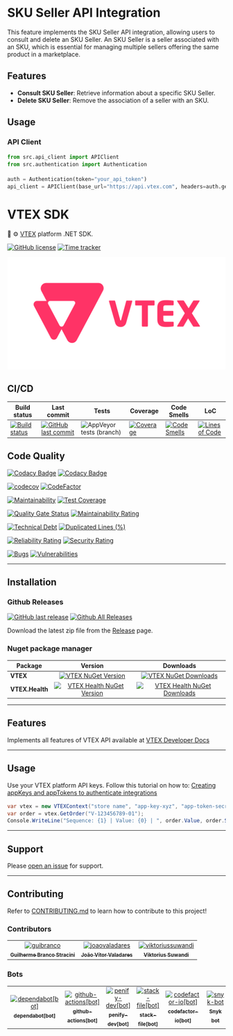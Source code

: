 # SKU Seller API Integration

This feature implements the SKU Seller API integration, allowing users to consult and delete an SKU Seller. An SKU Seller is a seller associated with an SKU, which is essential for managing multiple sellers offering the same product in a marketplace.

## Features

- **Consult SKU Seller**: Retrieve information about a specific SKU Seller.
- **Delete SKU Seller**: Remove the association of a seller with an SKU.

## Usage

### API Client

```python
from src.api_client import APIClient
from src.authentication import Authentication

auth = Authentication(token="your_api_token")
api_client = APIClient(base_url="https://api.vtex.com", headers=auth.get_headers())
```
# VTEX SDK

🛒 ⚙️ [VTEX](https://vtex.com) platform .NET SDK.

[![GitHub license](https://img.shields.io/github/license/guibranco/VTEX-SDK-dotnet)](https://github.com/guibranco/VTEX-SDK-dotnet)
[![Time tracker](https://wakatime.com/badge/github/guibranco/VTEX-SDK-dotnet.svg)](https://wakatime.com/badge/github/guibranco/VTEX-SDK-dotnet)

![VTEX logo](https://raw.githubusercontent.com/guibranco/VTEX-SDK-dotnet/main/logo.png)

## CI/CD

| Build status | Last commit | Tests | Coverage | Code Smells | LoC | 
|--------------|-------------|-------|----------|-------------|-----|
| [![Build status](https://ci.appveyor.com/api/projects/status/kuso66xs0ljrcxfn/branch/main?svg=true)](https://ci.appveyor.com/project/guibranco/vtex-sdk-dotnet/branch/main) | [![GitHub last commit](https://img.shields.io/github/last-commit/guibranco/VTEX-SDK-dotnet/main)](https://github.com/guibranco/VTEX-SDK-dotnet) | ![AppVeyor tests (branch)](https://img.shields.io/appveyor/tests/guibranco/vtex-sdk-dotnet/main?compact_message) | [![Coverage](https://sonarcloud.io/api/project_badges/measure?project=guibranco_VTEX-SDK-dotnet&metric=coverage)](https://sonarcloud.io/dashboard?id=guibranco_VTEX-SDK-dotnet) | [![Code Smells](https://sonarcloud.io/api/project_badges/measure?project=guibranco_VTEX-SDK-dotnet&metric=code_smells)](https://sonarcloud.io/dashboard?id=guibranco_VTEX-SDK-dotnet) | [![Lines of Code](https://sonarcloud.io/api/project_badges/measure?project=guibranco_VTEX-SDK-dotnet&metric=ncloc)](https://sonarcloud.io/dashboard?id=guibranco_VTEX-SDK-dotnet)

## Code Quality

[![Codacy Badge](https://app.codacy.com/project/badge/Grade/0db3e765696d4ce18f223aacc38aed47)](https://www.codacy.com/gh/guibranco/VTEX-SDK-dotnet/dashboard?utm_source=github.com&amp;utm_medium=referral&amp;utm_content=guibranco/VTEX-SDK-dotnet&amp;utm_campaign=Badge_Grade)
[![Codacy Badge](https://app.codacy.com/project/badge/Coverage/0db3e765696d4ce18f223aacc38aed47)](https://www.codacy.com/gh/guibranco/VTEX-SDK-dotnet/dashboard?utm_source=github.com&amp;utm_medium=referral&amp;utm_content=guibranco/VTEX-SDK-dotnet&amp;utm_campaign=Badge_Coverage)

[![codecov](https://codecov.io/gh/guibranco/VTEX-SDK-dotnet/branch/main/graph/badge.svg)](https://codecov.io/gh/guibranco/VTEX-SDK-dotnet)
[![CodeFactor](https://www.codefactor.io/repository/github/guibranco/VTEX-SDK-dotnet/badge)](https://www.codefactor.io/repository/github/guibranco/VTEX-SDK-dotnet)

[![Maintainability](https://api.codeclimate.com/v1/badges/adc8920697c01bc3e108/maintainability)](https://codeclimate.com/github/guibranco/VTEX-SDK-dotnet/maintainability)
[![Test Coverage](https://api.codeclimate.com/v1/badges/adc8920697c01bc3e108/test_coverage)](https://codeclimate.com/github/guibranco/VTEX-SDK-dotnet/test_coverage)

[![Quality Gate Status](https://sonarcloud.io/api/project_badges/measure?project=guibranco_VTEX-SDK-dotnet&metric=alert_status)](https://sonarcloud.io/dashboard?id=guibranco_VTEX-SDK-dotnet)
[![Maintainability Rating](https://sonarcloud.io/api/project_badges/measure?project=guibranco_VTEX-SDK-dotnet&metric=sqale_rating)](https://sonarcloud.io/dashboard?id=guibranco_VTEX-SDK-dotnet)

[![Technical Debt](https://sonarcloud.io/api/project_badges/measure?project=guibranco_VTEX-SDK-dotnet&metric=sqale_index)](https://sonarcloud.io/dashboard?id=guibranco_VTEX-SDK-dotnet)
[![Duplicated Lines (%)](https://sonarcloud.io/api/project_badges/measure?project=guibranco_VTEX-SDK-dotnet&metric=duplicated_lines_density)](https://sonarcloud.io/dashboard?id=guibranco_VTEX-SDK-dotnet)

[![Reliability Rating](https://sonarcloud.io/api/project_badges/measure?project=guibranco_VTEX-SDK-dotnet&metric=reliability_rating)](https://sonarcloud.io/dashboard?id=guibranco_VTEX-SDK-dotnet)
[![Security Rating](https://sonarcloud.io/api/project_badges/measure?project=guibranco_VTEX-SDK-dotnet&metric=security_rating)](https://sonarcloud.io/dashboard?id=guibranco_VTEX-SDK-dotnet)

[![Bugs](https://sonarcloud.io/api/project_badges/measure?project=guibranco_VTEX-SDK-dotnet&metric=bugs)](https://sonarcloud.io/dashboard?id=guibranco_VTEX-SDK-dotnet)
[![Vulnerabilities](https://sonarcloud.io/api/project_badges/measure?project=guibranco_VTEX-SDK-dotnet&metric=vulnerabilities)](https://sonarcloud.io/dashboard?id=guibranco_VTEX-SDK-dotnet)

---

## Installation

### Github Releases

[![GitHub last release](https://img.shields.io/github/release-date/guibranco/VTEX-SDK-dotnet.svg?style=flat)](https://github.com/guibranco/VTEX-SDK-dotnet) [![Github All Releases](https://img.shields.io/github/downloads/guibranco/VTEX-SDK-dotnet/total.svg?style=flat)](https://github.com/guibranco/VTEX-SDK-dotnet)

Download the latest zip file from the [Release](https://github.com/GuiBranco/VTEX-SDK-dotnet/releases) page.

### Nuget package manager

| Package | Version | Downloads |
|------------------|:-------:|:-------:|
| **VTEX** | [![VTEX NuGet Version](https://img.shields.io/nuget/v/VTEX.svg?style=flat)](https://www.nuget.org/packages/VTEX/) | [![VTEX NuGet Downloads](https://img.shields.io/nuget/dt/VTEX.svg?style=flat)](https://www.nuget.org/packages/VTEX/) |
| **VTEX.Health** | [![VTEX Health NuGet Version](https://img.shields.io/nuget/v/VTEX.Health.svg?style=flat)](https://www.nuget.org/packages/VTEX.Health/) | [![VTEX Health NuGet Downloads](https://img.shields.io/nuget/dt/VTEX.Health.svg?style=flat)](https://www.nuget.org/packages/VTEX.Health/) |

---

## Features

Implements all features of VTEX API available at [VTEX Developer Docs](https://developers.vtex.com/)

---

## Usage

Use your VTEX platform API keys.
Follow this tutorial on how to: [Creating appKeys and appTokens to authenticate integrations](https://help.vtex.com/tutorial/creating-appkeys-and-apptokens-to-authenticate-integrations--43tQeyQJgAKGEuCqQKAOI2)

```cs
var vtex = new VTEXContext("store name", "app-key-xyz", "app-token-secret-hash");
var order = vtex.GetOrder("V-123456789-01");
Console.WriteLine("Sequence: {1} | Value: {0} | ", order.Value, order.Sequence);

```

---

## Support

Please [open an issue](https://github.com/guibranco/VTEX-SDK-dotnet/issues/new) for support.

---

## Contributing

Refer to [CONTRIBUTING.md](CONTRIBUTING.md) to learn how to contribute to this project!

### Contributors

<!-- readme: collaborators,contributors,snyk-bot/- -start -->
<table>
	<tbody>
		<tr>
            <td align="center">
                <a href="https://github.com/guibranco">
                    <img src="https://avatars.githubusercontent.com/u/3362854?v=4" width="100;" alt="guibranco"/>
                    <br />
                    <sub><b>Guilherme Branco Stracini</b></sub>
                </a>
            </td>
            <td align="center">
                <a href="https://github.com/joaovaladares">
                    <img src="https://avatars.githubusercontent.com/u/42593399?v=4" width="100;" alt="joaovaladares"/>
                    <br />
                    <sub><b>João Vítor Valadares</b></sub>
                </a>
            </td>
            <td align="center">
                <a href="https://github.com/viktoriussuwandi">
                    <img src="https://avatars.githubusercontent.com/u/68414300?v=4" width="100;" alt="viktoriussuwandi"/>
                    <br />
                    <sub><b>Viktorius Suwandi</b></sub>
                </a>
            </td>
		</tr>
	<tbody>
</table>
<!-- readme: collaborators,contributors,snyk-bot/- -end -->

### Bots

<!-- readme: bots,snyk-bot -start -->
<table>
	<tbody>
		<tr>
            <td align="center">
                <a href="https://github.com/dependabot[bot]">
                    <img src="https://avatars.githubusercontent.com/in/29110?v=4" width="100;" alt="dependabot[bot]"/>
                    <br />
                    <sub><b>dependabot[bot]</b></sub>
                </a>
            </td>
            <td align="center">
                <a href="https://github.com/github-actions[bot]">
                    <img src="https://avatars.githubusercontent.com/in/15368?v=4" width="100;" alt="github-actions[bot]"/>
                    <br />
                    <sub><b>github-actions[bot]</b></sub>
                </a>
            </td>
            <td align="center">
                <a href="https://github.com/penify-dev[bot]">
                    <img src="https://avatars.githubusercontent.com/in/399279?v=4" width="100;" alt="penify-dev[bot]"/>
                    <br />
                    <sub><b>penify-dev[bot]</b></sub>
                </a>
            </td>
            <td align="center">
                <a href="https://github.com/stack-file[bot]">
                    <img src="https://avatars.githubusercontent.com/in/408123?v=4" width="100;" alt="stack-file[bot]"/>
                    <br />
                    <sub><b>stack-file[bot]</b></sub>
                </a>
            </td>
            <td align="center">
                <a href="https://github.com/codefactor-io[bot]">
                    <img src="https://avatars.githubusercontent.com/in/25603?v=4" width="100;" alt="codefactor-io[bot]"/>
                    <br />
                    <sub><b>codefactor-io[bot]</b></sub>
                </a>
            </td>
            <td align="center">
                <a href="https://github.com/snyk-bot">
                    <img src="https://avatars.githubusercontent.com/u/19733683?v=4" width="100;" alt="snyk-bot"/>
                    <br />
                    <sub><b>Snyk bot</b></sub>
                </a>
            </td>
		</tr>
	<tbody>
</table>
<!-- readme: bots,snyk-bot -end -->
